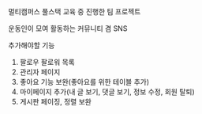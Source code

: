 멀티캠퍼스 풀스택 교육 중 진행한 팀 프로젝트

운동인이 모여 활동하는 커뮤니티 겸 SNS

추가해야할 기능
1. 팔로우 팔로워 목록
2. 관리자 페이지
3. 좋아요 기능 보완(좋아요를 위한 테이블 추가)
4. 마이페이지 추가(내 글 보기, 댓글 보기, 정보 수정, 회원 탈퇴)
5. 게시판 페이징, 정렬 보완
